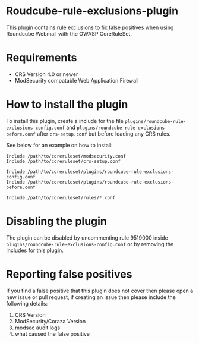 # Roudcube-rule-exclusions-plugin
This plugin contains rule exclusions to fix false positives when using Roundcube Webmail with the OWASP CoreRuleSet.

# Requirements
- CRS Version 4.0 or newer
- ModSecurity compatable Web Application Firewall

# How to install the plugin
To install this plugin, create a include for the file ``plugins/roundcube-rule-exclusions-config.conf`` and ``plugins/roundcube-rule-exclusions-before.conf`` after ``crs-setup.conf`` but before loading any CRS rules.

See below for an example on how to install:
```
Include /path/to/coreruleset/modsecurity.conf
Include /path/to/coreruleset/crs-setup.conf

Include /path/to/coreruleset/plugins/roundcube-rule-exclusions-config.conf
Include /path/to/coreruleset/plugins/roundcube-rule-exclusions-before.conf

Include /path/to/coreruleset/rules/*.conf
```

# Disabling the plugin
The plugin can be disabled by uncommenting rule 9519000 inside ``plugins/roundcube-rule-exclusions-config.conf`` or by removing the includes for this plugin.

# Reporting false positives
If you find a false positive that this plugin does not cover then please open a new issue or pull request, if creating an issue then please include the following details:

1. CRS Version
2. ModSecurity/Coraza Version
3. modsec audit logs
4. what caused the false positive
